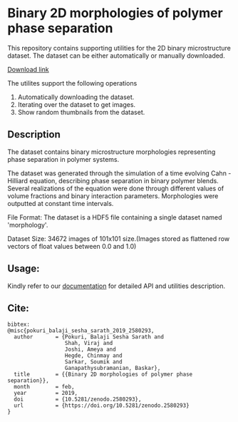 
# Binary 2D morphologies of polymer phase separation

This repository contains supporting utilities for the 2D binary microstructure dataset. 
The dataset can be either automatically or manually downloaded.

[Download link](https://zenodo.org/record/2580293#.XHiGLi1KjmE)

The utilites support the following operations

1. Automatically downloading the dataset.
2. Iterating over the dataset to get images.
3. Show random thumbnails from the dataset.  

## Description

The dataset contains binary microstructure morphologies representing phase separation in polymer systems.

The dataset was generated through the simulation of a time evolving Cahn -Hilliard equation, describing phase separation in binary polymer blends. Several realizations of the equation were done through
different values of volume fractions and binary interaction parameters. Morphologies were outputted at constant time intervals.

File Format: The dataset is a HDF5 file containing a single dataset named 'morphology'. 

Dataset Size:  34672 images of 101x101 size.(Images stored as flattened row vectors of float values between 0.0 and 1.0)

## Usage:

Kindly refer to our [documentation](http://dice.ece.iastate.edu/img/ch_toolbox.pdf) for detailed API and utilities description. 

## Cite:
```
bibtex:
@misc{pokuri_balaji_sesha_sarath_2019_2580293,
  author       = {Pokuri, Balaji Sesha Sarath and
                  Shah, Viraj and
                  Joshi, Ameya and
                  Hegde, Chinmay and
                  Sarkar, Soumik and
                  Ganapathysubramanian, Baskar},
  title        = {{Binary 2D morphologies of polymer phase separation}},
  month        = feb,
  year         = 2019,
  doi          = {10.5281/zenodo.2580293},
  url          = {https://doi.org/10.5281/zenodo.2580293}
}
```
